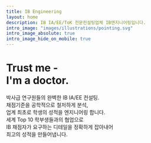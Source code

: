 ```yaml
---
title: IB Engineering
layout: home
description: IB IA/EE/ToK 전문컨설팅업체 IB엔지니어링입니다.
intro_image: "images/illustrations/pointing.svg"
intro_image_absolute: true
intro_image_hide_on_mobile: true
---
```


# Trust me - <br/> I'm a doctor.

박사급 연구원들의 완벽한 IB IA/EE 컨설팅. <br> 채점기준을 공학적으로 철저하게 분석, <br> 업계 최초로 학생의 성적을 엔지니어링 합니다. <br> 세계 Top 10 학부생들과의 협업으로 <br> IB 채점자가 요구하는 디테일을 정확하게 잡아내어 <br>최고의 성적을 만들어냅니다.
